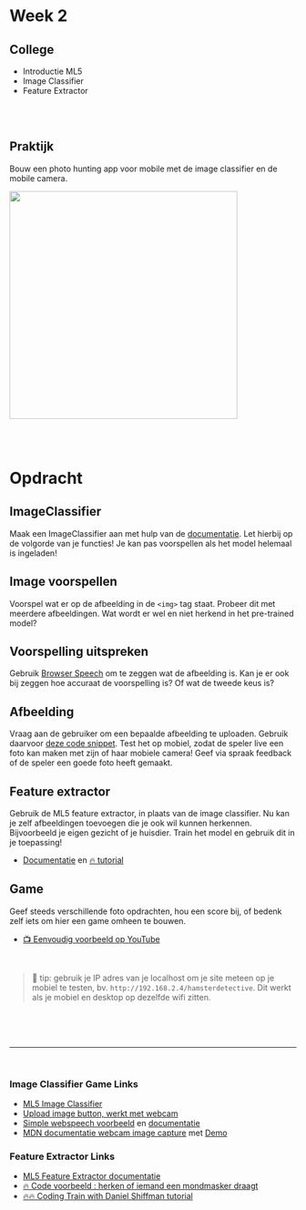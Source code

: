 # Week 2

## College

- Introductie ML5
- Image Classifier
- Feature Extractor

<br>
<br>

## Praktijk

Bouw een photo hunting app voor mobile met de image classifier en de mobile camera.

<a href="https://www.youtube.com/watch?v=tqyG6YZLI0Y)" target="_blank"><img src="./startcode/images/hamsterdetective.png" width="400"></a>


<br>
<br>

# Opdracht

## ImageClassifier

Maak een ImageClassifier aan met hulp van de [documentatie](https://learn.ml5js.org/#/reference/image-classifier). Let hierbij op de volgorde van je functies! Je kan pas voorspellen als het model helemaal is ingeladen!

## Image voorspellen

Voorspel wat er op de afbeelding in de `<img>` tag staat. Probeer dit met meerdere afbeeldingen. Wat wordt er wel en niet herkend in het pre-trained model?

## Voorspelling uitspreken

Gebruik [Browser Speech](https://github.com/HR-CMGT/PRG08-2020-2021/blob/main/snippets/speech.md) om te zeggen wat de afbeelding is. Kan je er ook bij zeggen hoe accuraat de voorspelling is? Of wat de tweede keus is?

## Afbeelding 

Vraag aan de gebruiker om een bepaalde afbeelding te uploaden. Gebruik daarvoor [deze code snippet](https://github.com/HR-CMGT/PRG08-2020-2021/blob/main/snippets/uploadimage.md). Test het op mobiel, zodat de speler live een foto kan maken met zijn of haar mobiele camera! Geef via spraak feedback of de speler een goede foto heeft gemaakt. 

## Feature extractor

Gebruik de ML5 feature extractor, in plaats van de image classifier. Nu kan je zelf afbeeldingen toevoegen die je ook wil kunnen herkennen. Bijvoorbeeld je eigen gezicht of je huisdier. Train het model en gebruik dit in je toepassing!

- [Documentatie](https://learn.ml5js.org/#/reference/feature-extractor) en [🔥 tutorial](https://github.com/HR-CMGT/Machine-Learning-Readinglist/tree/master/extractfeatures)

## Game

Geef steeds verschillende foto opdrachten, hou een score bij, of bedenk zelf iets om hier een game omheen te bouwen.

- [📺  Eenvoudig voorbeeld op YouTube](https://www.youtube.com/watch?v=tqyG6YZLI0Y)


<br>

> 🤯 tip: gebruik je IP adres van je localhost om je site meteen op je mobiel te testen, bv. `http://192.168.2.4/hamsterdetective`. Dit werkt als je mobiel en desktop op dezelfde wifi zitten.

<br>
<br>
<br>

---

<br>


### Image Classifier Game Links

- [ML5 Image Classifier](https://learn.ml5js.org/#/reference/image-classifier)
- [Upload image button, werkt met webcam](https://github.com/HR-CMGT/PRG08-2020-2021/blob/main/snippets/uploadimage.md)
- [Simple webspeech voorbeeld](https://github.com/HR-CMGT/PRG08-2020-2021/blob/main/snippets/speech.md) en [documentatie](https://developer.mozilla.org/en-US/docs/Web/API/SpeechSynthesis)
- [MDN documentatie webcam image capture](https://developer.mozilla.org/en-US/docs/Web/API/ImageCapture) met [Demo](https://simpl.info/imagecapture/)

### Feature Extractor Links

- [ML5 Feature Extractor documentatie](https://learn.ml5js.org/#/reference/feature-extractor)
- [🔥 Code voorbeeld : herken of iemand een mondmasker draagt](https://github.com/HR-CMGT/Machine-Learning-Readinglist/tree/master/extractfeatures)
- [🔥🔥 Coding Train with Daniel Shiffman tutorial](https://www.youtube.com/watch?v=eeO-rWYFuG0)
